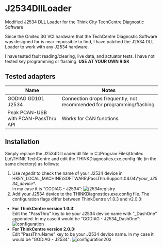 # J2534DllLoader
Modified J2534 DLL Loader for the Think City TechCentre Diagnostic Software

Since the Omitec 3G VCI hardware that the TechCentre Diagnostic Software was designed for is near impossible to find, I have patched the J2534 DLL Loader to work with any J2534 hardware.

I have tested fault reading/clearing, live data, and actuator tests. I have not tested key programming or flashing. **USE AT YOUR OWN RISK**
<!---
I have tested this patch to work on a cheap $20 GODIAG J2534 adapter, shown below, which can be found on eBay or Amazon. It works, but disconnects often. A higher quality J2534 adapter like one from Drew Tech or a Mongoose might work better.

<img src="https://github.com/hrmnc/J2534DllLoader/assets/2160109/e15bdf3f-19b0-47cb-8241-70ef26f74222)" alt="drawing" width="500"/>
--->
## Tested adapters

| Name | Notes |
| ----------- | ----------- |
| GODIAG GD101 J2534 | Connection drops frequently, not recommended for programming/flashing |
| Peak PCAN-USB with PCAN-PassThru API | Works for CAN functions  |

## Installation
Simply replace the J2534DllLoader.dll file in C:\Program Files\Omitec Ltd\THINK TechCentre and edit the THINKDiagnostics.exe.config file (in the same directory) as follows:

1. Use *regedit* to check the name of your J2534 device in HKEY_LOCAL_MACHINE\SOFTWARE\PassThruSupport.04.04\\\**your_J2534_device\**. <br> In my case it is "GODIAG - J2534":
  ![j2534registry](https://github.com/hrmnc/J2534DllLoader/assets/2160109/46bcb8cb-ae89-414a-8a4e-1e3455ff94f7)
2. Add your J2534 device to the THINKDiagnostics.exe.config file. The configuration flags differ between ThinkCentre v1.0.3 and v2.0.3:
- **For ThinkCentre version 1.0.3:** <br>
     Edit the "PassThru" key to be your J2534 device name with "_DashOne" appended. In my case it would be "GODIAG - J2534_DashOne":
     ![configuration](https://github.com/hrmnc/J2534DllLoader/assets/2160109/b49cc87f-680b-4e10-84d7-2945f788025e)
- **For ThinkCentre version 2.0.3:** <br>
     Edit "PassThruName" key to be your J2534 device name. In my case it would be "GODIAG - J2534":
     ![configuration203](https://github.com/hrmnc/J2534DllLoader/assets/2160109/c8e027d7-a222-432a-ad69-60256e2b73e1)
